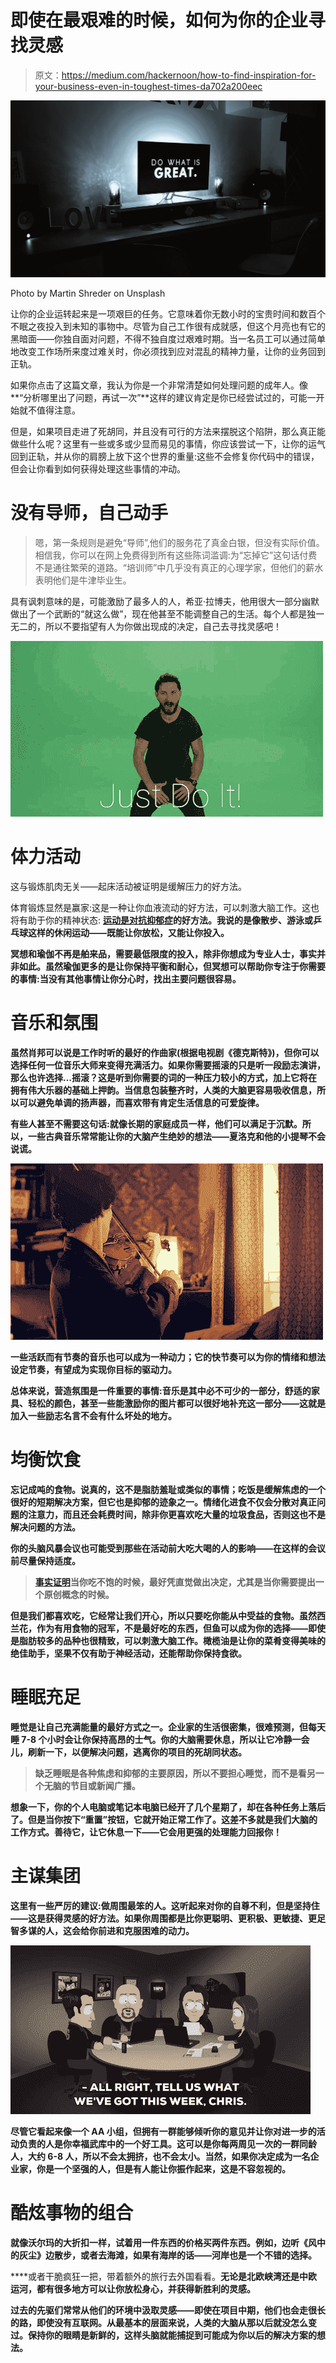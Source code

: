 # 即使在最艰难的时候，如何为你的企业寻找灵感

> 原文：<https://medium.com/hackernoon/how-to-find-inspiration-for-your-business-even-in-toughest-times-da702a200eec>

![](img/5d60dd3a5ef32c9bd30a6772285a1e06.png)

Photo by Martin Shreder on Unsplash

让你的企业运转起来是一项艰巨的任务。它意味着你无数小时的宝贵时间和数百个不眠之夜投入到未知的事物中。尽管为自己工作很有成就感，但这个月亮也有它的黑暗面——你独自面对问题，不得不独自度过艰难时期。当一名员工可以通过简单地改变工作场所来度过难关时，你必须找到应对混乱的精神力量，让你的业务回到正轨。

如果你点击了这篇文章，我认为你是一个非常清楚如何处理问题的成年人。像**“分析哪里出了问题，再试一次”**这样的建议肯定是你已经尝试过的，可能一开始就不值得注意。

但是，如果项目走进了死胡同，并且没有可行的方法来摆脱这个陷阱，那么真正能做些什么呢？这里有一些或多或少显而易见的事情，你应该尝试一下，让你的运气回到正轨，并从你的肩膀上放下这个世界的重量:这些不会修复你代码中的错误，但会让你看到如何获得处理这些事情的冲动。

# **没有导师，自己动手**

> 嗯，第一条规则是避免“导师”,他们的服务花了真金白银，但没有实际价值。相信我，你可以在网上免费得到所有这些陈词滥调:为“忘掉它”这句话付费不是通往繁荣的道路。“培训师”中几乎没有真正的心理学家，但他们的薪水表明他们是牛津毕业生。

具有讽刺意味的是，可能激励了最多人的人，希亚·拉博夫，他用很大一部分幽默做出了一个武断的“就这么做”，现在他甚至不能调整自己的生活。每个人都是独一无二的，所以不要指望有人为你做出现成的决定，自己去寻找灵感吧！

![](img/45a7b1336b97f39ac325b129052aac9f.png)

# **体力活动**

这与锻炼肌肉无关——起床活动被证明是缓解压力的好方法。

体育锻炼显然是赢家:这是一种让你血液流动的好方法，可以刺激大脑工作。这也将有助于你的精神状态: [**运动是对抗抑郁症**](https://www.sciencedaily.com/releases/2014/09/140916084825.htm)**的好方法。我说的是像散步、游泳或乒乓球这样的休闲运动——既能让你放松，又能让你投入。**

**冥想和瑜伽不再是舶来品，需要最低限度的投入，除非你想成为专业人士，事实并非如此。虽然瑜伽更多的是让你保持平衡和耐心，但冥想可以帮助你专注于你需要的事情:当没有其他事情让你分心时，找出主要问题很容易。**

# ****音乐和氛围****

**虽然肖邦可以说是工作时听的最好的作曲家(根据电视剧《德克斯特》)，但你可以选择任何一位音乐大师来变得充满活力。如果你需要摇滚的只是听一段励志演讲，那么也许选择…摇滚？这是听到你需要的词的一种压力较小的方式，加上它将在拥有伟大乐器的基础上押韵。当信息包装整齐时，人类的大脑更容易吸收信息，所以可以避免单调的扬声器，而喜欢带有肯定生活信息的可爱旋律。**

**有些人甚至不需要这句话:就像长期的家庭成员一样，他们可以满足于沉默。所以，一些古典音乐常常能让你的大脑产生绝妙的想法——夏洛克和他的小提琴不会说谎。**

**![](img/86c6014aa51a853c4571a4dbf844139c.png)**

**一些活跃而有节奏的音乐也可以成为一种动力；它的快节奏可以为你的情绪和想法设定节奏，有望成为实现你目标的驱动力。**

**总体来说，营造氛围是一件重要的事情:音乐是其中必不可少的一部分，舒适的家具、轻松的颜色，甚至一些能激励你的图片都可以很好地补充这一部分——这就是加入一些励志名言不会有什么坏处的地方。**

# ****均衡饮食****

**忘记成吨的食物。说真的，这不是脂肪羞耻或类似的事情；吃饭是缓解焦虑的一个很好的短期解决方案，但它也是抑郁的迹象之一。情绪化进食不仅会分散对真正问题的注意力，而且还会耗费时间，除非你更喜欢吃大量的垃圾食品，否则这也不是解决问题的方法。**

**你的头脑风暴会议也可能受到那些在活动前大吃大喝的人的影响——在这样的会议前尽量保持适度。**

> **[事实证明](http://www.menshealth.co.uk/healthy/brain-training/how-being-hungry-makes-you-smarter)当你吃不饱的时候，最好凭直觉做出决定，尤其是当你需要提出一个原创概念的时候。**

**但是我们都喜欢吃，它经常让我们开心，所以只要吃你能从中受益的食物。虽然西兰花，作为有用食物的冠军，不是最好吃的东西，但鱼可以成为你的选择——即使是脂肪较多的品种也很精致，可以刺激大脑工作。橄榄油是让你的菜肴变得美味的绝佳助手，坚果不仅有助于神经活动，还能帮助你保持食欲。**

# ****睡眠充足****

**睡觉是让自己充满能量的最好方式之一。企业家的生活很密集，很难预测，但每天睡 7-8 个小时会让你保持高昂的士气。你的大脑需要休息，所以让它冷静一会儿，刷新一下，以便解决问题，逃离你的项目的死胡同状态。**

> **缺乏睡眠是各种焦虑和抑郁的主要原因，所以不要担心睡觉，而不是看另一个无脑的节目或新闻广播。**

**想象一下，你的个人电脑或笔记本电脑已经开了几个星期了，却在各种任务上落后了。但是当你按下“重置”按钮，它就开始正常工作了。这差不多就是我们大脑的工作方式。善待它，让它休息一下——它会用更强的处理能力回报你！**

# ****主谋集团****

**这里有一些严厉的建议:做周围最笨的人。这听起来对你的自尊不利，但是坚持住——这是获得灵感的好方法。如果你周围都是比你更聪明、更积极、更敏捷、更足智多谋的人，这会给你前进和克服困难的动力。**

**![](img/3b89999373300cc9b245f3ff96e446ba.png)**

**尽管它看起来像一个 AA 小组，但拥有一群能够倾听你的意见并让你对进一步的活动负责的人是你幸福武库中的一个好工具。这可以是你每两周见一次的一群同龄人，大约 6-8 人，所以不会太拥挤，也不会太小。当然，如果你决定成为一名企业家，你是一个坚强的人，但是有人能让你振作起来，这是不容忽视的。**

# ****酷炫事物的组合****

**就像沃尔玛的大折扣一样，试着用一件东西的价格买两件东西。例如，边听《风中的灰尘》边散步，或者去海滩，如果有海岸的话——河岸也是一个不错的选择。**

****或者干脆疯狂一把，带着额外的旅行去外国看看。**无论是北欧峡湾还是中欧运河，都有很多地方可以让你放松身心，并获得新胜利的灵感。**

**过去的先驱们常常从他们的环境中汲取灵感——即使在项目中期，他们也会走很长的路，即使没有互联网。从最基本的层面来说，人类的大脑从那以后就没怎么变过。保持你的眼睛是新鲜的，这样头脑就能捕捉到可能成为你以后的解决方案的想法。**